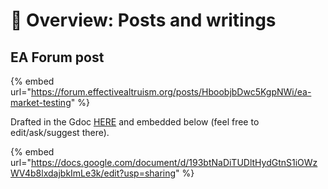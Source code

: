 # 📖 Overview: Posts and writings

## EA Forum post

{% embed url="https://forum.effectivealtruism.org/posts/HboobjbDwc5KgpNWi/ea-market-testing" %}

Drafted in the Gdoc [HERE](https://docs.google.com/document/d/193btNaDiTUDltHydGtnS1iOWzWV4b8lxdajbkImLe3k/edit?usp=sharing) and embedded below (feel free to edit/ask/suggest there).

{% embed url="https://docs.google.com/document/d/193btNaDiTUDltHydGtnS1iOWzWV4b8lxdajbkImLe3k/edit?usp=sharing" %}
